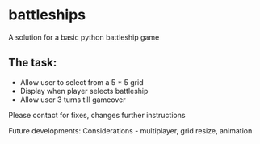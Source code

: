 # battleships

<p>A solution for a basic python battleship game</p>

<h2>The task: </h2>
<ul>
  <li>Allow user to select from a 5 * 5 grid</li>
  <li>Display when player selects battleship</li>
  <li>Allow user 3 turns till gameover</li>
</ul>

<p>Please contact for fixes, changes further instructions</p>
<p>Future developments: Considerations - multiplayer, grid resize, animation</p>

